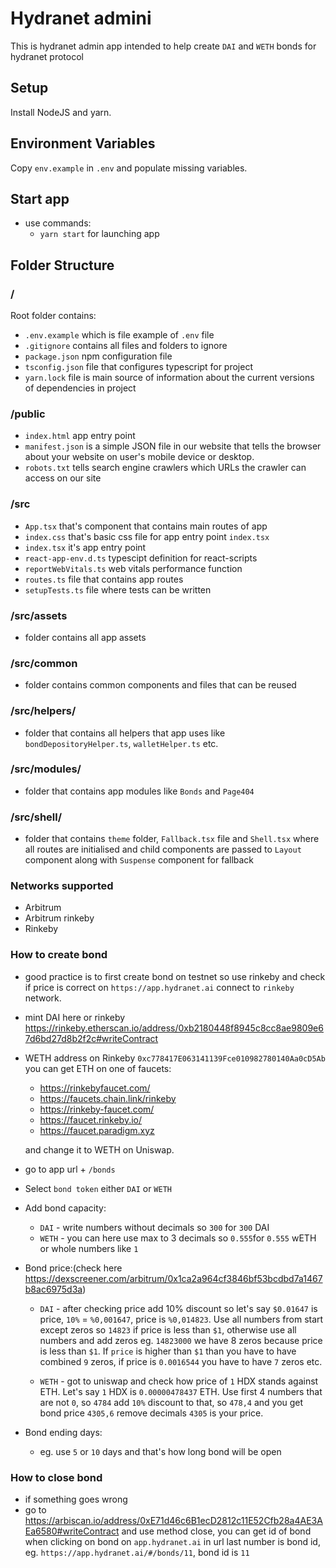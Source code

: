 # Hydranet admini

This is hydranet admin app intended to help create `DAI` and `WETH` bonds for hydranet protocol

## Setup

Install NodeJS and yarn.

## Environment Variables

Copy `env.example` in `.env` and populate missing variables.

## Start app

- use commands:
  - `yarn start` for launching app

## Folder Structure

### /

Root folder contains:

- `.env.example` which is file example of `.env` file
- `.gitignore` contains all files and folders to ignore
- `package.json` npm configuration file
- `tsconfig.json` file that configures typescript for project
- `yarn.lock` file is main source of information about the current versions of dependencies in project

### /public

- `index.html` app entry point
- `manifest.json` is a simple JSON file in our website that tells the browser about your website on user's mobile device or desktop.
- `robots.txt` tells search engine crawlers which URLs the crawler can access on our site

### /src

- `App.tsx` that's component that contains main routes of app
- `index.css` that's basic css file for app entry point `index.tsx`
- `index.tsx` it's app entry point
- `react-app-env.d.ts` typescipt definition for react-scripts
- `reportWebVitals.ts` web vitals performance function
- `routes.ts` file that contains app routes
- `setupTests.ts` file where tests can be written

### /src/assets

- folder contains all app assets

### /src/common

- folder contains common components and files that can be reused

### /src/helpers/

- folder that contains all helpers that app uses like `bondDepositoryHelper.ts`, `walletHelper.ts` etc.

### /src/modules/

- folder that contains app modules like `Bonds` and `Page404`

### /src/shell/

- folder that contains `theme` folder, `Fallback.tsx` file and `Shell.tsx` where all routes are initialised and child components are passed to `Layout` component along with `Suspense` component for fallback

### Networks supported

- Arbitrum
- Arbitrum rinkeby
- Rinkeby

### How to create bond

- good practice is to first create bond on testnet so use rinkeby and check if price is correct on `https://app.hydranet.ai` connect to `rinkeby` network.
- mint DAI here or rinkeby https://rinkeby.etherscan.io/address/0xb2180448f8945c8cc8ae9809e67d6bd27d8b2f2c#writeContract
- WETH address on Rinkeby `0xc778417E063141139Fce010982780140Aa0cD5Ab` you can get ETH on one of faucets:

  - https://rinkebyfaucet.com/
  - https://faucets.chain.link/rinkeby
  - https://rinkeby-faucet.com/
  - https://faucet.rinkeby.io/
  - https://faucet.paradigm.xyz

  and change it to WETH on Uniswap.

- go to app url + `/bonds`
- Select `bond token` either `DAI` or `WETH`
- Add bond capacity:

  - `DAI` - write numbers without decimals so `300` for `300` DAI
  - `WETH` - you can here use max to 3 decimals so `0.555`for `0.555` wETH or whole numbers like `1`

- Bond price:(check here https://dexscreener.com/arbitrum/0x1ca2a964cf3846bf53bcdbd7a1467b8ac6975d3a)

  - `DAI` - after checking price add 10% discount so let's say `$0.01647` is price, `10%` = `%0,001647`, price is `%0,014823`.
    Use all numbers from start except zeros so `14823` if price is less than `$1`, otherwise use all numbers and add zeros eg. `14823000` we have 8 zeros because price is less than `$1`.
    If `price` is higher than `$1` than you have to have combined `9` zeros, if price is `0.0016544` you have to have `7` zeros etc.

  - `WETH` - got to uniswap and check how price of `1` HDX stands against ETH. Let's say `1` HDX is `0.00000478437` ETH.
    Use first 4 numbers that are not `0`, so `4784` add `10%` discount to that, so `478,4` and you get bond price `4305,6` remove decimals `4305` is your price.

- Bond ending days:
  - eg. use `5` or `10` days and that's how long bond will be open

### How to close bond

- if something goes wrong
- go to https://arbiscan.io/address/0xE71d46c6B1ecD2812c11E52Cfb28a4AE3AEa6580#writeContract and use method close, you can get id of bond when clicking on bond on `app.hydranet.ai` in url last number is bond id,
  eg. `https://app.hydranet.ai/#/bonds/11`, bond id is `11`
